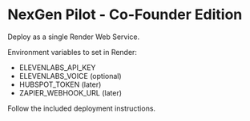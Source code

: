 # NexGen Pilot - Co-Founder Edition

Deploy as a single Render Web Service.

Environment variables to set in Render:
- ELEVENLABS_API_KEY
- ELEVENLABS_VOICE (optional)
- HUBSPOT_TOKEN (later)
- ZAPIER_WEBHOOK_URL (later)

Follow the included deployment instructions.
